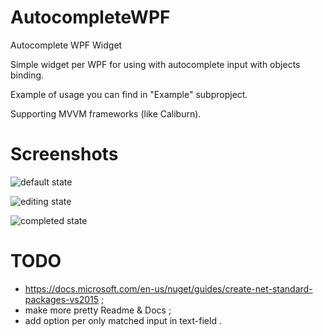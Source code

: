 # AutocompleteWPF
Autocomplete WPF Widget

Simple widget per WPF for using with autocomplete input with objects binding.

Example of usage you can find in "Example" subpropject.

Supporting MVVM frameworks (like Caliburn).

# Screenshots

![default state](https://github.com/ldinc/AutocompleteWPF/blob/master/Images/00.PNG)

![editing state](https://github.com/ldinc/AutocompleteWPF/blob/master/Images/02.PNG)

![completed state](https://github.com/ldinc/AutocompleteWPF/blob/master/Images/02.PNG)

# TODO
* https://docs.microsoft.com/en-us/nuget/guides/create-net-standard-packages-vs2015 ;
* make more pretty Readme & Docs ;
* add option per only matched input in text-field .
